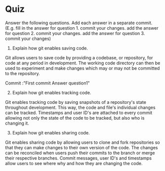 # Quiz

Answer the following questions. Add each answer in a separate commit. (E.g. fill in the answer for question 1. commit your changes. add the answer for question 2. commit your changes. add the answer for question 3. commit your changes)

1. Explain how git enables saving code.

Git allows users to save code by providing a codebase, or repository, for code at any period in development. The working code directory can then be used to experiment and make changes which may or may not be committed to the repository.

Commit :"First commit Answer question1"

2. Explain how git enables tracking code.

Git enables tracking code by saving snapshots of a repository's state throughout development. This way, the code and file's individual changes can be tracked. Timestamps and user ID's are attached to every commit allowing not only the state of the code to be tracked, but also who is changing it.

3. Explain how git enables sharing code.

Git enables sharing code by allowing users to clone and fork repositories so that they can make changes to their own version of the code. The changes can be reconciled when users push their commits to the branch or merge their respective branches. Commit messages, user ID's and timestamps allow users to see where why and how they are changing the code.
